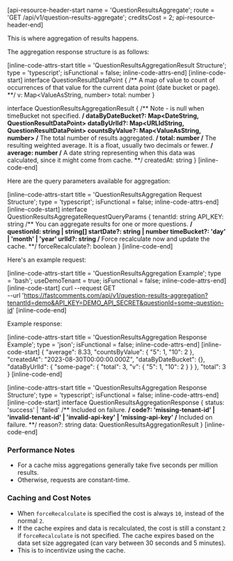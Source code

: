 [api-resource-header-start name = 'QuestionResultsAggregate'; route = 'GET /api/v1/question-results-aggregate'; creditsCost = 2; api-resource-header-end]

This is where aggregation of results happens.

The aggregation response structure is as follows:

[inline-code-attrs-start title = 'QuestionResultsAggregationResult Structure'; type = 'typescript'; isFunctional = false; inline-code-attrs-end]
[inline-code-start]
interface QuestionResultDataPoint {
    /** A map of value to count of occurrences of that value for the current data point (date bucket or page). **/
    v: Map<ValueAsString, number>
    total: number
}

interface QuestionResultsAggregationResult {
    /** Note - is null when timeBucket not specified. **/
    dataByDateBucket?: Map<DateString, QuestionResultDataPoint>
    dataByUrlId?: Map<URLIdString, QuestionResultDataPoint>
    countsByValue?: Map<ValueAsString, number>
    /** The total number of results aggregated. **/
    total: number
    /** The resulting weighted average. It is a float, usually two decimals or fewer. **/
    average: number
    /** A date string representing when this data was calculated, since it might come from cache. **/
    createdAt: string
}
[inline-code-end]

Here are the query parameters available for aggregation:

[inline-code-attrs-start title = 'QuestionResultsAggregation Request Structure'; type = 'typescript'; isFunctional = false; inline-code-attrs-end]
[inline-code-start]
interface QuestionResultsAggregateRequestQueryParams {
    tenantId: string
    API_KEY: string
    /** You can aggregate results for one or more questions. **/
    questionId: string | string[]
    startDate?: string | number
    timeBucket?: 'day' | 'month' | 'year'
    urlId?: string
    /** Force recalculate now and update the cache. **/
    forceRecalculate?: boolean
}
[inline-code-end]

Here's an example request:

[inline-code-attrs-start title = 'QuestionResultsAggregation Example'; type = 'bash'; useDemoTenant = true; isFunctional = false; inline-code-attrs-end]
[inline-code-start]
curl --request GET \
  --url 'https://fastcomments.com/api/v1/question-results-aggregation?tenantId=demo&API_KEY=DEMO_API_SECRET&questionId=some-question-id'
[inline-code-end]

Example response:

[inline-code-attrs-start title = 'QuestionResultsAggregation Response Example'; type = 'json'; isFunctional = false; inline-code-attrs-end]
[inline-code-start]
    {
        "average": 8.33,
        "countsByValue": {
            "5": 1,
            "10": 2
        },
        "createdAt": "2023-08-30T00:00:00.000Z",
        "dataByDateBucket": {},
        "dataByUrlId": {
            "some-page": {
                "total": 3,
                "v": {
                    "5": 1,
                    "10": 2
                }
            }
        },
        "total": 3
    }
[inline-code-end]

[inline-code-attrs-start title = 'QuestionResultsAggregation Response Structure'; type = 'typescript'; isFunctional = false; inline-code-attrs-end]
[inline-code-start]
interface QuestionResultsAggregationResponse {
    status: 'success' | 'failed'
    /** Included on failure. **/
    code?: 'missing-tenant-id' | 'invalid-tenant-id' | 'invalid-api-key' | 'missing-api-key'
    /** Included on failure. **/
    reason?: string
    data: QuestionResultsAggregationResult
}
[inline-code-end]

### Performance Notes

- For a cache miss aggregations generally take five seconds per million results.
- Otherwise, requests are constant-time.

### Caching and Cost Notes

- When `forceRecalculate` is specified the cost is always `10`, instead of the normal `2`.
- If the cache expires and data is recalculated, the cost is still a constant `2` if `forceRecalculate` is not specified. The cache expires based on the data set size aggregated (can vary between 30 seconds and 5 minutes).
- This is to incentivize using the cache.

